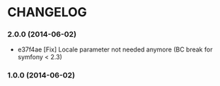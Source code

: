 # CHANGELOG

### 2.0.0 (2014-06-02)
* e37f4ae [Fix] Locale parameter not needed anymore (BC break for symfony < 2.3)

### 1.0.0 (2014-06-02)
